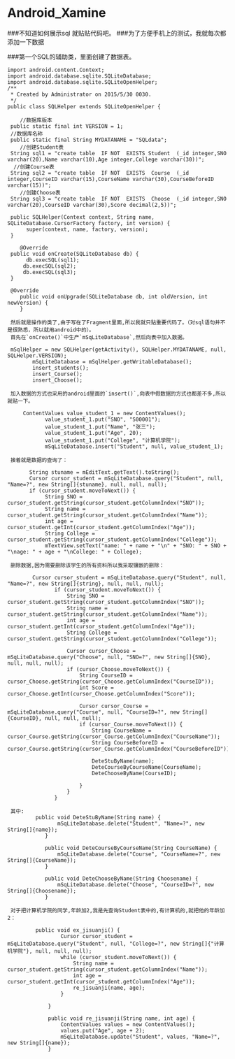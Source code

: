 # Android_Xamine 

###不知道如何展示sql  就贴贴代码吧。
###为了方便手机上的测试，我就每次都添加一下数据

###第一个SQL的辅助类，里面创建了数据表。

    import android.content.Context;
    import android.database.sqlite.SQLiteDatabase;
    import android.database.sqlite.SQLiteOpenHelper;
    /**
     * Created by Administrator on 2015/5/30 0030.
     */
    public class SQLHelper extends SQLiteOpenHelper {

        //数据库版本
     public static final int VERSION = 1;
     //数据库名称
     public static final String MYDATANAME = "SQLdata";
        //创建Student表
     String sql1 = "create table  IF NOT  EXISTS Student  (_id integer,SNO varchar(20),Name varchar(10),Age integer,College varchar(30))";
      //创建Course表
     String sql2 = "create table  IF NOT  EXISTS  Course  (_id integer,CourseID varchar(15),CourseName varchar(30),CourseBeforeID varchar(15))";
        //创建Choose表
     String sql3 = "create table  IF NOT  EXISTS  Choose  (_id integer,SNO varchar(20),CourseID varchar(30),Score decimal(2,5))";

     public SQLHelper(Context context, String name, SQLiteDatabase.CursorFactory factory, int version) {
          super(context, name, factory, version);
     }

        @Override
     public void onCreate(SQLiteDatabase db) {
          db.execSQL(sql1);
         db.execSQL(sql2);
         db.execSQL(sql3);
     }

     @Override
        public void onUpgrade(SQLiteDatabase db, int oldVersion, int newVersion) {
        }

     然后就是操作的类了,由于写在了Fragment里面,所以我就只贴重要代码了。（对sql语句并不是很熟悉，所以就用android中的）。
     首先在`onCreate()`中生产`mSqLiteDatabase`,然后向表中加入数据。

     mSqlHelper = new SQLHelper(getActivity(), SQLHelper.MYDATANAME, null, SQLHelper.VERSION);
            mSqLiteDatabase = mSqlHelper.getWritableDatabase();
            insert_students();
            insert_Course();
            insert_Choose();

     加入数据的方式也采用的android里面的`insert()`,向表中假数据的方式也都差不多,所以就贴一下。

         ContentValues value_student_1 = new ContentValues();
                value_student_1.put("SNO", "S00001");
                value_student_1.put("Name", "张三");
                value_student_1.put("Age", 20);
                value_student_1.put("College", "计算机学院");
                mSqLiteDatabase.insert("Student", null, value_student_1);

     接着就是数据的查询了：

           String stuname = mEditText.getText().toString();
           Cursor cursor_student = mSqLiteDatabase.query("Student", null, "Name=?", new String[]{stuname}, null, null, null);
           if (cursor_student.moveToNext()) {
                String SNO = cursor_student.getString(cursor_student.getColumnIndex("SNO"));
                String name = cursor_student.getString(cursor_student.getColumnIndex("Name"));
                int age = cursor_student.getInt(cursor_student.getColumnIndex("Age"));
                String College = cursor_student.getString(cursor_student.getColumnIndex("College"));
                mTextView.setText("name: " + name + "\n" + "SNO: " + SNO + "\nage: " + age + "\nCollege: " + College);

     删除数据,因为需要删除该学生的所有资料所以我采取镶嵌的删除：

            Cursor cursor_student = mSqLiteDatabase.query("Student", null, "Name=?", new String[]{string}, null, null, null);
                   if (cursor_student.moveToNext()) {
                       String SNO = cursor_student.getString(cursor_student.getColumnIndex("SNO"));
                       String name = cursor_student.getString(cursor_student.getColumnIndex("Name"));
                       int age = cursor_student.getInt(cursor_student.getColumnIndex("Age"));
                       String College = cursor_student.getString(cursor_student.getColumnIndex("College"));

                       Cursor cursor_Choose = mSqLiteDatabase.query("Choose", null, "SNO=?", new String[]{SNO}, null, null, null);
                       if (cursor_Choose.moveToNext()) {
                           String CourseID = cursor_Choose.getString(cursor_Choose.getColumnIndex("CourseID"));
                           int Score = cursor_Choose.getInt(cursor_Choose.getColumnIndex("Score"));

                           Cursor cursor_Course = mSqLiteDatabase.query("Course", null, "CourseID=?", new String[]{CourseID}, null, null, null);
                           if (cursor_Course.moveToNext()) {
                               String CourseName = cursor_Course.getString(cursor_Course.getColumnIndex("CourseName"));
                               String CourseBeforeID = cursor_Course.getString(cursor_Course.getColumnIndex("CourseBeforeID"));

                               DeteStuByName(name);
                               DeteCourseByCourseName(CourseName);
                               DeteChooseByName(CourseID);

                           }
                       }
                   }

     其中:
             public void DeteStuByName(String name) {
                    mSqLiteDatabase.delete("Student", "Name=?", new String[]{name});
                }

                public void DeteCourseByCourseName(String CourseName) {
                    mSqLiteDatabase.delete("Course", "CourseName=?", new String[]{CourseName});
                }

                public void DeteChooseByName(String Choosename) {
                    mSqLiteDatabase.delete("Choose", "CourseID=?", new String[]{Choosename});
                }

     对于把计算机学院的同学,年龄加2,我是先查询Student表中的,有计算机的,就把他的年龄加2：

             public void ex_jisuanji() {
                     Cursor cursor_student = mSqLiteDatabase.query("Student", null, "College=?", new String[]{"计算机学院"}, null, null, null);
                     while (cursor_student.moveToNext()) {
                         String name = cursor_student.getString(cursor_student.getColumnIndex("Name"));
                         int age = cursor_student.getInt(cursor_student.getColumnIndex("Age"));
                         re_jisuanji(name, age);
                     }

                 }

                 public void re_jisuanji(String name, int age) {
                     ContentValues values = new ContentValues();
                     values.put("Age", age + 2);
                     mSqLiteDatabase.update("Student", values, "Name=?", new String[]{name});
                 }
